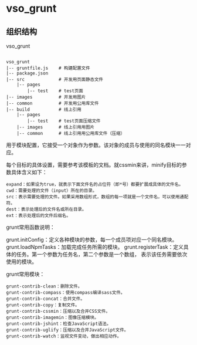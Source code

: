 vso_grunt
=========
组织结构
-------------------------------------------------------------------
vso_grunt

<pre><code>
vso_grunt
|-- gruntfile.js	# 构建配置文件
|-- package.json
|-- src         	# 开发用页面静态文件
	|-- pages  
		|-- test	# test页面
|-- images        	# 开发用图片
|-- common       	# 开发用公用库文件
|-- build 			# 线上引用
	|-- pages  
		|-- test	# test页面压缩文件
	|-- images      # 线上引用用图片
	|-- common      # 线上引用用公用库文件（压缩）
</code></pre>

用于模块配置，它接受一个对象作为参数。该对象的成员与使用的同名模块一一对应。

每个目标的具体设置，需要参考该模板的文档。就cssmin来讲，minify目标的参数具体含义如下：

    expand：如果设为true，就表示下面文件名的占位符（即*号）都要扩展成具体的文件名。
    cwd：需要处理的文件（input）所在的目录。
    src：表示需要处理的文件。如果采用数组形式，数组的每一项就是一个文件名，可以使用通配符。
    dest：表示处理后的文件名或所在目录。
    ext：表示处理后的文件后缀名。

grunt常用函数说明：

grunt.initConfig：定义各种模块的参数，每一个成员项对应一个同名模块。
grunt.loadNpmTasks：加载完成任务所需的模块。
grunt.registerTask：定义具体的任务。第一个参数为任务名，第二个参数是一个数组， 表示该任务需要依次使用的模块。

grunt常用模块：

    grunt-contrib-clean：删除文件。
    grunt-contrib-compass：使用compass编译sass文件。
    grunt-contrib-concat：合并文件。
    grunt-contrib-copy：复制文件。
    grunt-contrib-cssmin：压缩以及合并CSS文件。
    grunt-contrib-imagemin：图像压缩模块。
    grunt-contrib-jshint：检查JavaScript语法。
    grunt-contrib-uglify：压缩以及合并JavaScript文件。
    grunt-contrib-watch：监视文件变动，做出相应动作。
